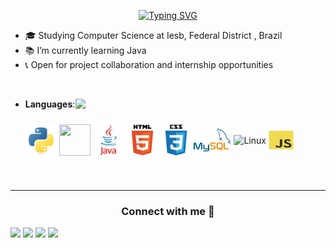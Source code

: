 <p align="center">
<a href="https://git.io/typing-svg"><img src="https://readme-typing-svg.demolab.com?font=Georgia&weight=800&pause=1000&size=33&color=042D5E&width=370&height=100&lines=Hi+%2C+My+name+is+Amanda!+%F0%9F%91%8B" alt="Typing SVG" /></a>
</p>


- 🎓 Studying Computer Science at Iesb, Federal District , Brazil
- 📚 I’m currently learning Java
- 📞 Open for project collaboration and internship opportunities

<br>


<picture> <img align="right" src="https://github.com/mandsd/mandsd/assets/105010000/f5d02649-6463-4424-90df-d4dd43a013ad" width = 400px></picture>


<p align="center">

- **Languages**:
    
     <img align="center" height="50" width="50" src="https://raw.githubusercontent.com/devicons/devicon/master/icons/python/python-original.svg">
     <img align="center" height="50" width="50" src="https://github.com/mandsd/mandsd/assets/105010000/4d99f045-0ded-43dc-a894-d0b5f14e76f5">
     <img align="center" alt="Java" height="50" width="50" src="https://raw.githubusercontent.com/devicons/devicon/master/icons/java/java-original-wordmark.svg">
     <img align="center" alt="HTML" height="50" width="50" src="https://raw.githubusercontent.com/devicons/devicon/master/icons/html5/html5-original-wordmark.svg">
     <img align="center" alt="CSS" height="50" width="50" src="https://raw.githubusercontent.com/devicons/devicon/master/icons/css3/css3-original-wordmark.svg">
     <img align="center" img alt="MySQL" height="70" width="60" src="https://raw.githubusercontent.com/devicons/devicon/master/icons/mysql/mysql-original-wordmark.svg">
     <img align="center" alt="Linux" height="50" width="50" src="https://icongr.am/devicon/linux-original.svg?size=128&color=currentColor">
     <img align="center" alt="Java Script" height="30" width="40" src="https://raw.githubusercontent.com/devicons/devicon/master/icons/javascript/javascript-original.svg">
 

<br>
</p>

-----

<h3 align="center" >Connect with me 🤝 </h3>

<p align="center">


<div>
  <a align="center" href="https://instagram.com/amanda.dahm" target="_blank"><img src="https://img.shields.io/badge/-Instagram-%23E4405F?style=for-the-badge&logo=instagram&logoColor=white" target="_blank"></a>
  <a align="center" href = "mailto:amandafd@outlook.com"><img src="https://img.shields.io/badge/Gmail-D14836?style=for-the-badge&logo=gmail&logoColor=white" target="_blank"></a> 
  <a align="center" href="https://discordapp.com/users/461348853052997642" target="_blank"><img src="https://img.shields.io/badge/Discord-7289DA?style=for-the-badge&logo=discord&logoColor=white" target="_blank"></a>
  <a align="center" href="https://www.linkedin.com/in/amanda-dahm-138105250/" target="_blank"><img src="https://img.shields.io/badge/-LinkedIn-%230077B5?style=for-the-badge&logo=linkedin&logoColor=white" target="_blank"></a>
  
</div>

</p>


	

</div>
